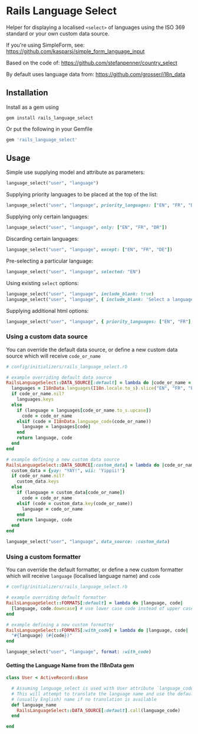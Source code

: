# Rails Language Select

Helper for displaying a localised `<select>` of languages using the ISO 369 standard or your own custom data source.

If you're using SimpleForm, see: https://github.com/kasparsj/simple_form_language_input

Based on the code of: https://github.com/stefanpenner/country_select

By default uses language data from: https://github.com/grosser/i18n_data

## Installation

Install as a gem using

```shell
gem install rails_language_select
```
Or put the following in your Gemfile

```ruby
gem 'rails_language_select'
```

## Usage

Simple use supplying model and attribute as parameters:

```ruby
language_select("user", "language")
```

Supplying priority languages to be placed at the top of the list:

```ruby
language_select("user", "language", priority_languages: ["EN", "FR", "DE"])
```

Supplying only certain languages:

```ruby
language_select("user", "language", only: ["EN", "FR", "DR"])
```

Discarding certain languages:

```ruby
language_select("user", "language", except: ["EN", "FR", "DE"])
```

Pre-selecting a particular language:

```ruby
language_select("user", "language", selected: "EN")
```

Using existing `select` options:
```ruby
language_select("user", "language", include_blank: true)
language_select("user", "language", { include_blank: 'Select a language' }, { class: 'language-select-box' })
```

Supplying additional html options:

```ruby
language_select("user", "language", { priority_languages: ["EN", "FR"], selected: "EN" }, { class: 'form-control', data: { attribute: "value" } })
```

### Using a custom data source

You can override the default data source, or define a new custom data source which will receive `code_or_name`
```ruby
# config/initializers/rails_language_select.rb

# example overriding default data source
RailsLanguageSelect::DATA_SOURCE[:default] = lambda do |code_or_name = nil|
  languages = I18nData.languages(I18n.locale.to_s).slice("EN", "FR", "ES")
  if code_or_name.nil?
    languages.keys
  else
    if (language = languages[code_or_name.to_s.upcase])
      code = code_or_name
    elsif (code = I18nData.language_code(code_or_name))
      language = languages[code]
    end
    return language, code
  end
end

# example defining a new custom data source
RailsLanguageSelect::DATA_SOURCE[:custom_data] = lambda do |code_or_name = nil|
  custom_data = {yay: "YAY!", wii: 'Yippii!'}
  if code_or_name.nil?
    custom_data.keys
  else
    if (language = custom_data[code_or_name])
      code = code_or_name
    elsif (code = custom_data.key(code_or_name))
      language = code_or_name
    end
    return language, code
  end
end
```

```ruby
language_select("user", "language", data_source: :custom_data)
```

### Using a custom formatter

You can override the default formatter, or define a new custom formatter which will receive `language` (localised language name) and `code`
```ruby
# config/initializers/rails_language_select.rb

# example overriding default formatter
RailsLanguageSelect::FORMATS[:default] = lambda do |language, code|
  [language, code.downcase] # use lower case code instead of upper case
end

# example defining a new custom formatter
RailsLanguageSelect::FORMATS[:with_code] = lambda do |language, code|
  "#{language} (#{code})"
end
```

```ruby
language_select("user", "language", format: :with_code)
```

#### Getting the Language Name from the I18nData gem

```ruby
class User < ActiveRecord::Base

  # Assuming language_select is used with User attribute `language_code`
  # This will attempt to translate the language name and use the default
  # (usually English) name if no translation is available
  def language_name
    RailsLanguageSelect::DATA_SOURCE[:default].call(language_code)
  end

end
```
